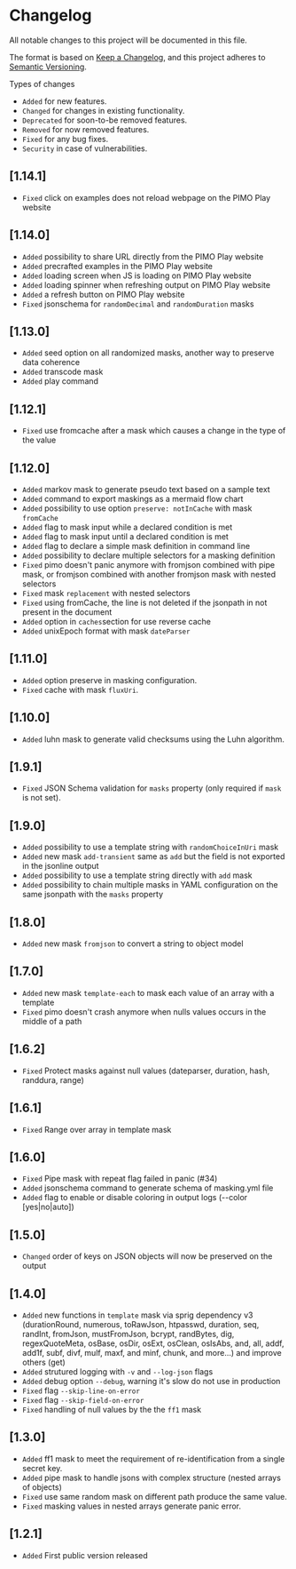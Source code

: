 # Changelog

All notable changes to this project will be documented in this file.

The format is based on [Keep a Changelog](https://keepachangelog.com/en/1.1.0/),
and this project adheres to [Semantic Versioning](https://semver.org/spec/v2.0.0.html).

Types of changes

- `Added` for new features.
- `Changed` for changes in existing functionality.
- `Deprecated` for soon-to-be removed features.
- `Removed` for now removed features.
- `Fixed` for any bug fixes.
- `Security` in case of vulnerabilities.

## [1.14.1]

- `Fixed` click on examples does not reload webpage on the PIMO Play website

## [1.14.0]

- `Added` possibility to share URL directly from the PIMO Play website
- `Added` precrafted examples in the PIMO Play website
- `Added` loading screen when JS is loading on PIMO Play website
- `Added` loading spinner when refreshing output on PIMO Play website
- `Added` a refresh button on PIMO Play website
- `Fixed` jsonschema for `randomDecimal` and `randomDuration` masks

## [1.13.0]

- `Added` seed option on all randomized masks, another way to preserve data coherence
- `Added` transcode mask
- `Added` play command

## [1.12.1]

- `Fixed` use fromcache after a mask which causes a change in the type of the value

## [1.12.0]

- `Added` markov mask to generate pseudo text based on a sample text
- `Added` command to export maskings as a mermaid flow chart
- `Added` possibility to use option `preserve: notInCache` with mask `fromCache`
- `Added` flag to mask input while a declared condition is met
- `Added` flag to mask input until a declared condition is met
- `Added` flag to declare a simple mask definition in command line
- `Added` possibility to declare multiple selectors for a masking definition
- `Fixed` pimo doesn't panic anymore with fromjson combined with pipe mask, or fromjson combined with another fromjson mask with nested selectors
- `Fixed` mask `replacement` with nested selectors
- `Fixed` using fromCache, the line is not deleted if the jsonpath in not present in the document
- `Added` option in `caches`section for use reverse cache
- `Added` unixEpoch format with mask `dateParser`

## [1.11.0]

- `Added` option preserve in masking configuration.
- `Fixed` cache with mask `fluxUri`.

## [1.10.0]

- `Added` luhn mask to generate valid checksums using the Luhn algorithm.

## [1.9.1]

- `Fixed` JSON Schema validation for `masks` property (only required if `mask` is not set).

## [1.9.0]

- `Added` possibility to use a template string with `randomChoiceInUri` mask
- `Added` new mask `add-transient` same as `add` but the field is not exported in the jsonline output
- `Added` possibility to use a template string directly with `add` mask
- `Added` possibility to chain multiple masks in YAML configuration on the same jsonpath with the `masks` property

## [1.8.0]

- `Added` new mask `fromjson` to convert a string to object model

## [1.7.0]

- `Added` new mask `template-each` to mask each value of an array with a template
- `Fixed` pimo doesn't crash anymore when nulls values occurs in the middle of a path

## [1.6.2]

- `Fixed` Protect masks against null values (dateparser, duration, hash, randdura, range)

## [1.6.1]

- `Fixed` Range over array in template mask

## [1.6.0]

- `Fixed` Pipe mask with repeat flag failed in panic (#34)
- `Added` jsonschema command to generate schema of masking.yml file
- `Added` flag to enable or disable coloring in output logs (--color [yes|no|auto])

## [1.5.0]

- `Changed` order of keys on JSON objects will now be preserved on the output

## [1.4.0]

- `Added` new functions in `template` mask via sprig dependency v3 (durationRound, numerous, toRawJson, htpasswd, duration, seq, randInt, fromJson, mustFromJson, bcrypt, randBytes, dig, regexQuoteMeta, osBase, osDir, osExt, osClean, osIsAbs, and, all, addf, add1f, subf, divf, mulf, maxf, and minf, chunk, and more...) and improve others (get)
- `Added` strutured logging with `-v` and `--log-json` flags
- `Added` debug option `--debug`, warning it's slow do not use in production
- `Fixed` flag `--skip-line-on-error`
- `Fixed` flag `--skip-field-on-error`
- `Fixed` handling of null values by the the `ff1` mask

## [1.3.0]

- `Added` ff1 mask to meet the requirement of re-identification from a single secret key.
- `Added` pipe mask to handle jsons with complex structure (nested arrays of objects)
- `Fixed` use same random mask on different path produce the same value.
- `Fixed` masking values in nested arrays generate panic error.

## [1.2.1]

- `Added` First public version released
